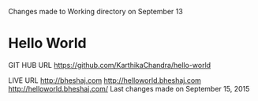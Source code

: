 Changes made to Working directory on September 13
 
# Hello World
GIT HUB URL
https://github.com/KarthikaChandra/hello-world

LIVE URL
http://bheshaj.com
http://helloworld.bheshaj.com
http://helloworld.bheshaj.com/
Last changes made on September 15, 2015
